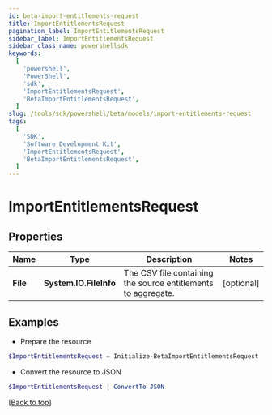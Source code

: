 ```yaml
---
id: beta-import-entitlements-request
title: ImportEntitlementsRequest
pagination_label: ImportEntitlementsRequest
sidebar_label: ImportEntitlementsRequest
sidebar_class_name: powershellsdk
keywords:
  [
    'powershell',
    'PowerShell',
    'sdk',
    'ImportEntitlementsRequest',
    'BetaImportEntitlementsRequest',
  ]
slug: /tools/sdk/powershell/beta/models/import-entitlements-request
tags:
  [
    'SDK',
    'Software Development Kit',
    'ImportEntitlementsRequest',
    'BetaImportEntitlementsRequest',
  ]
---
```


# ImportEntitlementsRequest

## Properties

| Name | Type | Description | Notes |
| --- | --- | --- | --- |
| **File** | **System.IO.FileInfo** | The CSV file containing the source entitlements to aggregate. | [optional] |

## Examples

- Prepare the resource

```powershell
$ImportEntitlementsRequest = Initialize-BetaImportEntitlementsRequest  -File null
```

- Convert the resource to JSON

```powershell
$ImportEntitlementsRequest | ConvertTo-JSON
```

[[Back to top]](#)
